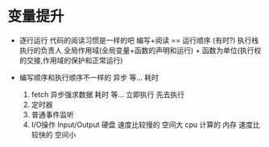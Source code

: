 # 变量提升

- 逐行运行
    代码的阅读习惯是一样的吧  编写+阅读 == 运行顺序 (有时?)
    执行栈  执行的负责人
    全局作用域(全局变量+函数的声明和运行) + 函数为单位(执行权的交接,作用域的保护和正常运行)

- 编写顺序和执行顺序不一样的
    异步  等...  耗时
    1. fetch  异步强求数据
        耗时  等...
        立即执行  先去执行
    2. 定时器
    3. 普通事件监听
    4. I/O操作  Input/Output
        硬盘  速度比较慢的  空间大
        cpu   计算的
        内存  速度比较快的  空间小